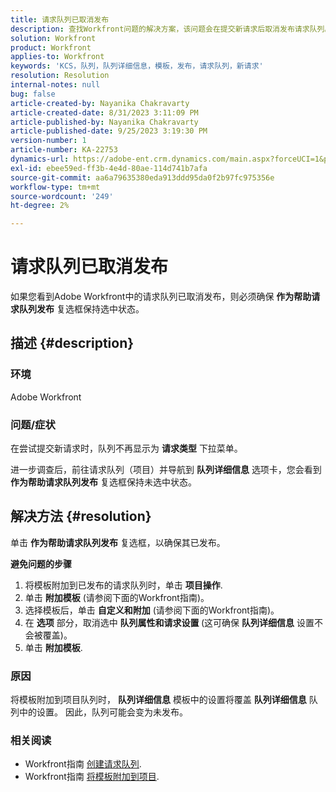 ```yaml
---
title: 请求队列已取消发布
description: 查找Workfront问题的解决方案，该问题会在提交新请求后取消发布请求队列。
solution: Workfront
product: Workfront
applies-to: Workfront
keywords: 'KCS，队列，队列详细信息，模板，发布，请求队列，新请求'
resolution: Resolution
internal-notes: null
bug: false
article-created-by: Nayanika Chakravarty
article-created-date: 8/31/2023 3:11:09 PM
article-published-by: Nayanika Chakravarty
article-published-date: 9/25/2023 3:19:30 PM
version-number: 1
article-number: KA-22753
dynamics-url: https://adobe-ent.crm.dynamics.com/main.aspx?forceUCI=1&pagetype=entityrecord&etn=knowledgearticle&id=2d4c8498-1048-ee11-be6d-6045bd006e5a
exl-id: ebee59ed-ff3b-4e4d-80ae-114d741b7afa
source-git-commit: aa6a79635380eda913ddd95da0f2b97fc975356e
workflow-type: tm+mt
source-wordcount: '249'
ht-degree: 2%

---
```


# 请求队列已取消发布


如果您看到Adobe Workfront中的请求队列已取消发布，则必须确保 <b>作为帮助请求队列发布</b> 复选框保持选中状态。

## 描述 {#description}


### 环境

Adobe Workfront

### 问题/症状

在尝试提交新请求时，队列不再显示为 <b>请求类型</b> 下拉菜单。

进一步调查后，前往请求队列（项目）并导航到 <b>队列详细信息</b> 选项卡，您会看到 <b>作为帮助请求队列发布</b> 复选框保持未选中状态。


## 解决方法 {#resolution}


单击 <b>作为帮助请求队列发布</b> 复选框，以确保其已发布。

<b>避免问题的步骤</b>

1. 将模板附加到已发布的请求队列时，单击 <b>项目操作</b>.
2. 单击 <b>附加模板</b> (请参阅下面的Workfront指南)。
3. 选择模板后，单击 <b>自定义和附加</b> (请参阅下面的Workfront指南)。
4. 在 <b>选项</b> 部分，取消选中 <b>队列属性和请求设置 </b>(这可确保 <b>队列详细信息</b> 设置不会被覆盖)。
5. 单击 <b>附加模板</b>.


### 原因

将模板附加到项目队列时， <b>队列详细信息</b> 模板中的设置将覆盖 <b>队列详细信息</b> 队列中的设置。 因此，队列可能会变为未发布。

### 相关阅读

- Workfront指南 [创建请求队列](https://experienceleague.adobe.com/docs/workfront/using/manage-work/requests/create-and-manage-request-queues/create-request-queue.html).
- Workfront指南 [将模板附加到项目](https://experienceleague.adobe.com/docs/workfront/using/manage-work/projects/create-and-manage-project-templates/attach-template-to-project.html).
